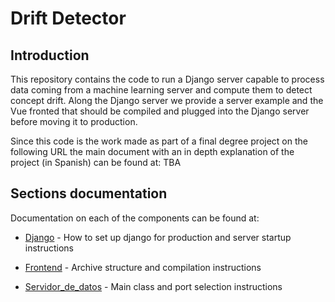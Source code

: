 # Drift Detector

## Introduction
This repository contains the code to run a Django server capable to process data coming from a machine learning server and compute them to detect concept drift. Along the Django server we provide a server example and the Vue fronted that should be compiled and plugged into the Django server before moving it to production.

Since this code is the work made as part of a final degree project on the following URL the main document with an in depth explanation of the project (in Spanish) can be found at: TBA

## Sections documentation
Documentation on each of the components can be found at:

- [Django] - How to set up django for production and server startup instructions
- [Frontend] - Archive structure and compilation instructions
- [Servidor_de_datos] - Main class and port selection instructions

   [Django]: <https://github.com/Lorkxars/Drift_Detector/tree/master/Django>
   [Frontend]: <https://github.com/Lorkxars/Drift_Detector/tree/master/Frontend/app>
   [Servidor_de_datos]: <https://github.com/Lorkxars/Drift_Detector/tree/master/Servidor_de_datos>
